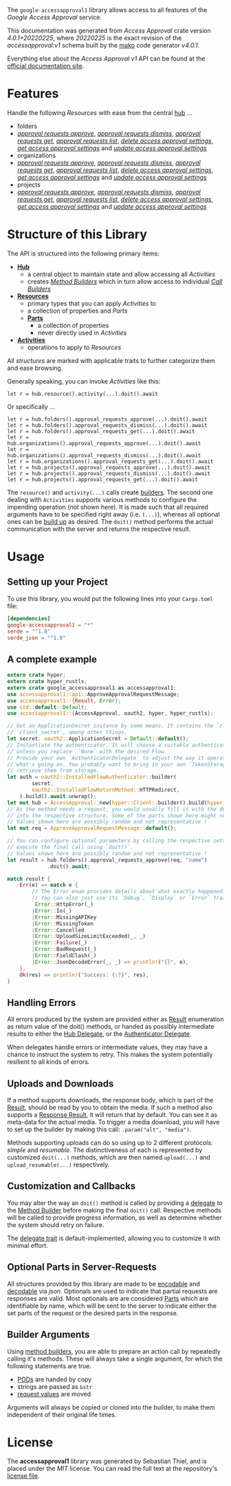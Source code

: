 <!---
DO NOT EDIT !
This file was generated automatically from 'src/generator/templates/api/README.md.mako'
DO NOT EDIT !
-->
The `google-accessapproval1` library allows access to all features of the *Google Access Approval* service.

This documentation was generated from *Access Approval* crate version *4.0.1+20220225*, where *20220225* is the exact revision of the *accessapproval:v1* schema built by the [mako](http://www.makotemplates.org/) code generator *v4.0.1*.

Everything else about the *Access Approval* *v1* API can be found at the
[official documentation site](https://cloud.google.com/cloud-provider-access-management/access-approval/docs).
# Features

Handle the following *Resources* with ease from the central [hub](https://docs.rs/google-accessapproval1/4.0.1+20220225/google_accessapproval1/AccessApproval) ... 

* folders
 * [*approval requests approve*](https://docs.rs/google-accessapproval1/4.0.1+20220225/google_accessapproval1/api::FolderApprovalRequestApproveCall), [*approval requests dismiss*](https://docs.rs/google-accessapproval1/4.0.1+20220225/google_accessapproval1/api::FolderApprovalRequestDismisCall), [*approval requests get*](https://docs.rs/google-accessapproval1/4.0.1+20220225/google_accessapproval1/api::FolderApprovalRequestGetCall), [*approval requests list*](https://docs.rs/google-accessapproval1/4.0.1+20220225/google_accessapproval1/api::FolderApprovalRequestListCall), [*delete access approval settings*](https://docs.rs/google-accessapproval1/4.0.1+20220225/google_accessapproval1/api::FolderDeleteAccessApprovalSettingCall), [*get access approval settings*](https://docs.rs/google-accessapproval1/4.0.1+20220225/google_accessapproval1/api::FolderGetAccessApprovalSettingCall) and [*update access approval settings*](https://docs.rs/google-accessapproval1/4.0.1+20220225/google_accessapproval1/api::FolderUpdateAccessApprovalSettingCall)
* organizations
 * [*approval requests approve*](https://docs.rs/google-accessapproval1/4.0.1+20220225/google_accessapproval1/api::OrganizationApprovalRequestApproveCall), [*approval requests dismiss*](https://docs.rs/google-accessapproval1/4.0.1+20220225/google_accessapproval1/api::OrganizationApprovalRequestDismisCall), [*approval requests get*](https://docs.rs/google-accessapproval1/4.0.1+20220225/google_accessapproval1/api::OrganizationApprovalRequestGetCall), [*approval requests list*](https://docs.rs/google-accessapproval1/4.0.1+20220225/google_accessapproval1/api::OrganizationApprovalRequestListCall), [*delete access approval settings*](https://docs.rs/google-accessapproval1/4.0.1+20220225/google_accessapproval1/api::OrganizationDeleteAccessApprovalSettingCall), [*get access approval settings*](https://docs.rs/google-accessapproval1/4.0.1+20220225/google_accessapproval1/api::OrganizationGetAccessApprovalSettingCall) and [*update access approval settings*](https://docs.rs/google-accessapproval1/4.0.1+20220225/google_accessapproval1/api::OrganizationUpdateAccessApprovalSettingCall)
* projects
 * [*approval requests approve*](https://docs.rs/google-accessapproval1/4.0.1+20220225/google_accessapproval1/api::ProjectApprovalRequestApproveCall), [*approval requests dismiss*](https://docs.rs/google-accessapproval1/4.0.1+20220225/google_accessapproval1/api::ProjectApprovalRequestDismisCall), [*approval requests get*](https://docs.rs/google-accessapproval1/4.0.1+20220225/google_accessapproval1/api::ProjectApprovalRequestGetCall), [*approval requests list*](https://docs.rs/google-accessapproval1/4.0.1+20220225/google_accessapproval1/api::ProjectApprovalRequestListCall), [*delete access approval settings*](https://docs.rs/google-accessapproval1/4.0.1+20220225/google_accessapproval1/api::ProjectDeleteAccessApprovalSettingCall), [*get access approval settings*](https://docs.rs/google-accessapproval1/4.0.1+20220225/google_accessapproval1/api::ProjectGetAccessApprovalSettingCall) and [*update access approval settings*](https://docs.rs/google-accessapproval1/4.0.1+20220225/google_accessapproval1/api::ProjectUpdateAccessApprovalSettingCall)




# Structure of this Library

The API is structured into the following primary items:

* **[Hub](https://docs.rs/google-accessapproval1/4.0.1+20220225/google_accessapproval1/AccessApproval)**
    * a central object to maintain state and allow accessing all *Activities*
    * creates [*Method Builders*](https://docs.rs/google-accessapproval1/4.0.1+20220225/google_accessapproval1/client::MethodsBuilder) which in turn
      allow access to individual [*Call Builders*](https://docs.rs/google-accessapproval1/4.0.1+20220225/google_accessapproval1/client::CallBuilder)
* **[Resources](https://docs.rs/google-accessapproval1/4.0.1+20220225/google_accessapproval1/client::Resource)**
    * primary types that you can apply *Activities* to
    * a collection of properties and *Parts*
    * **[Parts](https://docs.rs/google-accessapproval1/4.0.1+20220225/google_accessapproval1/client::Part)**
        * a collection of properties
        * never directly used in *Activities*
* **[Activities](https://docs.rs/google-accessapproval1/4.0.1+20220225/google_accessapproval1/client::CallBuilder)**
    * operations to apply to *Resources*

All *structures* are marked with applicable traits to further categorize them and ease browsing.

Generally speaking, you can invoke *Activities* like this:

```Rust,ignore
let r = hub.resource().activity(...).doit().await
```

Or specifically ...

```ignore
let r = hub.folders().approval_requests_approve(...).doit().await
let r = hub.folders().approval_requests_dismiss(...).doit().await
let r = hub.folders().approval_requests_get(...).doit().await
let r = hub.organizations().approval_requests_approve(...).doit().await
let r = hub.organizations().approval_requests_dismiss(...).doit().await
let r = hub.organizations().approval_requests_get(...).doit().await
let r = hub.projects().approval_requests_approve(...).doit().await
let r = hub.projects().approval_requests_dismiss(...).doit().await
let r = hub.projects().approval_requests_get(...).doit().await
```

The `resource()` and `activity(...)` calls create [builders][builder-pattern]. The second one dealing with `Activities` 
supports various methods to configure the impending operation (not shown here). It is made such that all required arguments have to be 
specified right away (i.e. `(...)`), whereas all optional ones can be [build up][builder-pattern] as desired.
The `doit()` method performs the actual communication with the server and returns the respective result.

# Usage

## Setting up your Project

To use this library, you would put the following lines into your `Cargo.toml` file:

```toml
[dependencies]
google-accessapproval1 = "*"
serde = "^1.0"
serde_json = "^1.0"
```

## A complete example

```Rust
extern crate hyper;
extern crate hyper_rustls;
extern crate google_accessapproval1 as accessapproval1;
use accessapproval1::api::ApproveApprovalRequestMessage;
use accessapproval1::{Result, Error};
use std::default::Default;
use accessapproval1::{AccessApproval, oauth2, hyper, hyper_rustls};

// Get an ApplicationSecret instance by some means. It contains the `client_id` and 
// `client_secret`, among other things.
let secret: oauth2::ApplicationSecret = Default::default();
// Instantiate the authenticator. It will choose a suitable authentication flow for you, 
// unless you replace  `None` with the desired Flow.
// Provide your own `AuthenticatorDelegate` to adjust the way it operates and get feedback about 
// what's going on. You probably want to bring in your own `TokenStorage` to persist tokens and
// retrieve them from storage.
let auth = oauth2::InstalledFlowAuthenticator::builder(
        secret,
        oauth2::InstalledFlowReturnMethod::HTTPRedirect,
    ).build().await.unwrap();
let mut hub = AccessApproval::new(hyper::Client::builder().build(hyper_rustls::HttpsConnectorBuilder::new().with_native_roots().https_or_http().enable_http1().enable_http2().build()), auth);
// As the method needs a request, you would usually fill it with the desired information
// into the respective structure. Some of the parts shown here might not be applicable !
// Values shown here are possibly random and not representative !
let mut req = ApproveApprovalRequestMessage::default();

// You can configure optional parameters by calling the respective setters at will, and
// execute the final call using `doit()`.
// Values shown here are possibly random and not representative !
let result = hub.folders().approval_requests_approve(req, "name")
             .doit().await;

match result {
    Err(e) => match e {
        // The Error enum provides details about what exactly happened.
        // You can also just use its `Debug`, `Display` or `Error` traits
         Error::HttpError(_)
        |Error::Io(_)
        |Error::MissingAPIKey
        |Error::MissingToken
        |Error::Cancelled
        |Error::UploadSizeLimitExceeded(_, _)
        |Error::Failure(_)
        |Error::BadRequest(_)
        |Error::FieldClash(_)
        |Error::JsonDecodeError(_, _) => println!("{}", e),
    },
    Ok(res) => println!("Success: {:?}", res),
}

```
## Handling Errors

All errors produced by the system are provided either as [Result](https://docs.rs/google-accessapproval1/4.0.1+20220225/google_accessapproval1/client::Result) enumeration as return value of
the doit() methods, or handed as possibly intermediate results to either the 
[Hub Delegate](https://docs.rs/google-accessapproval1/4.0.1+20220225/google_accessapproval1/client::Delegate), or the [Authenticator Delegate](https://docs.rs/yup-oauth2/*/yup_oauth2/trait.AuthenticatorDelegate.html).

When delegates handle errors or intermediate values, they may have a chance to instruct the system to retry. This 
makes the system potentially resilient to all kinds of errors.

## Uploads and Downloads
If a method supports downloads, the response body, which is part of the [Result](https://docs.rs/google-accessapproval1/4.0.1+20220225/google_accessapproval1/client::Result), should be
read by you to obtain the media.
If such a method also supports a [Response Result](https://docs.rs/google-accessapproval1/4.0.1+20220225/google_accessapproval1/client::ResponseResult), it will return that by default.
You can see it as meta-data for the actual media. To trigger a media download, you will have to set up the builder by making
this call: `.param("alt", "media")`.

Methods supporting uploads can do so using up to 2 different protocols: 
*simple* and *resumable*. The distinctiveness of each is represented by customized 
`doit(...)` methods, which are then named `upload(...)` and `upload_resumable(...)` respectively.

## Customization and Callbacks

You may alter the way an `doit()` method is called by providing a [delegate](https://docs.rs/google-accessapproval1/4.0.1+20220225/google_accessapproval1/client::Delegate) to the 
[Method Builder](https://docs.rs/google-accessapproval1/4.0.1+20220225/google_accessapproval1/client::CallBuilder) before making the final `doit()` call. 
Respective methods will be called to provide progress information, as well as determine whether the system should 
retry on failure.

The [delegate trait](https://docs.rs/google-accessapproval1/4.0.1+20220225/google_accessapproval1/client::Delegate) is default-implemented, allowing you to customize it with minimal effort.

## Optional Parts in Server-Requests

All structures provided by this library are made to be [encodable](https://docs.rs/google-accessapproval1/4.0.1+20220225/google_accessapproval1/client::RequestValue) and 
[decodable](https://docs.rs/google-accessapproval1/4.0.1+20220225/google_accessapproval1/client::ResponseResult) via *json*. Optionals are used to indicate that partial requests are responses 
are valid.
Most optionals are are considered [Parts](https://docs.rs/google-accessapproval1/4.0.1+20220225/google_accessapproval1/client::Part) which are identifiable by name, which will be sent to 
the server to indicate either the set parts of the request or the desired parts in the response.

## Builder Arguments

Using [method builders](https://docs.rs/google-accessapproval1/4.0.1+20220225/google_accessapproval1/client::CallBuilder), you are able to prepare an action call by repeatedly calling it's methods.
These will always take a single argument, for which the following statements are true.

* [PODs][wiki-pod] are handed by copy
* strings are passed as `&str`
* [request values](https://docs.rs/google-accessapproval1/4.0.1+20220225/google_accessapproval1/client::RequestValue) are moved

Arguments will always be copied or cloned into the builder, to make them independent of their original life times.

[wiki-pod]: http://en.wikipedia.org/wiki/Plain_old_data_structure
[builder-pattern]: http://en.wikipedia.org/wiki/Builder_pattern
[google-go-api]: https://github.com/google/google-api-go-client

# License
The **accessapproval1** library was generated by Sebastian Thiel, and is placed 
under the *MIT* license.
You can read the full text at the repository's [license file][repo-license].

[repo-license]: https://github.com/Byron/google-apis-rsblob/main/LICENSE.md

